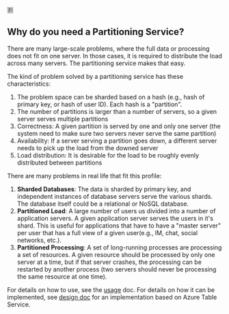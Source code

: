 :u5272:
## Why do you need a Partitioning Service?

There are many large-scale problems, where the full data or processing does not fit on one server.
In those cases, it is required to distribute the load across many servers. The partitioning service 
makes that easy.


The kind of problem solved by a partitioning service has these characteristics:
  1. The problem space can be sharded based on a hash (e.g., hash of primary key, or hash of user ID). Each hash is a "partition".
  2. The number of partitions is larger than a number of servers, so a given server serves multiple partitions
  3. Correctness: A given partition is served by one and only one server (the system need to make sure two servers never serve the same partition)
  4. Availability: If a server serving a partition goes down, a different server needs to pick up the load from the downed server
  5. Load distribution: It is desirable for the load to be roughly evenly distributed between partitions

  
There are many problems in real life that fit this profile:
  1. **Sharded Databases**: The data is sharded by primary key, and independent instances of database servers serve the various shards. The database 
itself could be a relational or NoSQL database.
  2. **Partitioned Load**: A large number of users us divided into a number of application servers. A given application server serves the users in it's 
shard. This is useful for applications that have to have a "master server" per user that has a full view of a given user(e.g., IM, chat, social networks, etc.).
  3. **Partitioned Processing**: A set of long-running processes are processing a set of resources. A given resource should be processed by only one server at a 
time, but if that server crashes, the processing can be restarted by another process (two servers should never be processing the same resource at one time).



For details on how to use, see the [usage](PartitioningServiceUsing.md) doc. 
For details on how it can be implemented, see [design doc](PartitioningServiceDesign.md) for an implementation based on Azure Table Service.

